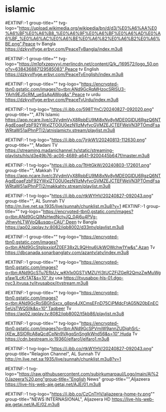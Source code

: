 # islamic

#EXTINF:-1 group-title="" tvg-logo="https://upload.wikimedia.org/wikipedia/bn/d/d3/%E0%A6%AA%E0%A6%BF%E0%A6%B8_%E0%A6%9F%E0%A6%BF%E0%A6%AD%E0%A6%BF_%E0%A6%AC%E0%A6%BE%E0%A6%82%E0%A6%B2%E0%A6%BE.png",Peace tv Bangla https://dzkyvlfyge.erbvr.com/PeaceTvBangla/index.m3u8


#EXTINF:-1 group-title="" tvg-logo="https://m1pfxzepyyyj.merlincdn.net/content/Q/k_/169572/logo_50.png?v=638436887129585083",Peace tv English 
https://dzkyvlfyge.erbvr.com/PeaceTvEnglish/index.m3u8


#EXTINF:-1 group-title="" tvg-logo="https://encrypted-tbn0.gstatic.com/images?q=tbn:ANd9GcRqMHzocSRlSU3-YArh9EJ5cRM_ueSsApAWog&s",Peace tv urdu
https://dzkyvlfyge.erbvr.com/PeaceTvUrdu/index.m3u8


#EXTINF:-1 tvg-logo="https://i.ibb.co/598TYnC/20240827-092020.png" group-title="", ATN Islamic
https://app.ncare.live/c3VydmVyX8RpbEU9Mi8xNy8yMDE0GIDU6RgzQ6NTAgdEoaeFzbF92YWxIZTO0U0ezN1IzMyfvcGVMZEJCTEFWeVN3PTOmdFsaWRtaW51aiPhnPTI2/atnislamictv.stream/playlist.m3u8


#EXTINF:-1 tvg-logo="https://i.ibb.co/7jrjkW1/20240813-112630.png" group-title="", Madani TV
https://streaming.madanichannel.tv/static/streaming-playlists/hls/d3e49b76-ac06-4689-a641-9200445b647f/master.m3u8


#EXTINF:-1 tvg-logo="https://i.ibb.co/TtHtGkW/20240803-172601.png" group-title="", Makkah TV https://app.ncare.live/c3VydmVyX8RpbEU9Mi8xNy8yMDE0GIDU6RgzQ6NTAgdEoaeFzbF92YWxIZTO0U0ezN1IzMyfvcGVMZEJCTEFWeVN3PTOmdFsaWRtaW51aiPhnPTI2/makkahtv.stream/playlist.m3u8


#EXTINF:-1 tvg-logo="https://i.ibb.co/rtkWYHV/20240827-092043.png" group-title="", AL Sunnah TV http://m.live.net.sa:1935/live/sunnah/chunklist.m3u8?v=1
#EXTINF:-1 group-title="" tvg-logo="https://encrypted-tbn0.gstatic.com/images?q=tbn:ANd9GcQIMsHwdNctyJQ_04j6u4PVg-JthwyhLTWVoQ&usqp=CAU",Deen tv Bangla https://ap02.iqplay.tv:8082/iqb8002/d33ntv/playlist.m3u8


#EXTINF:-1 group-title="" tvg-logo="https://encrypted-tbn0.gstatic.com/images?q=tbn:ANd9GcStglpxxjpfZ0EF38x2L9QHnu6UkWOWchw1Yw&s",Azan Tv 
https://dbcanada.sonarbanglatv.com/azantv/atv/index.m3u8


#EXTINF:-1 group-title="" tvg-logo="https://encrypted-tbn0.gstatic.com/images?q=tbn:ANd9GcSTu7EfbUv_wKh1x0GSTVMZUYi3tUCZFiZGeR2QmzZwMuWgsfaw1LcKrTAT&s=10",itv usa
https://itvusabox-hls-01.dgo-nyc3.itvusa.tv/itvusabox/itvstream.m3u8


#EXTINF:-1 group-title="" tvg-logo="https://encrypted-tbn0.gstatic.com/images?q=tbn:ANd9GcRoSBGhSxcx_g8pn4JXCmsEFnD75CiPMdcFtAG5N20bEnEC5eUsTWQSllk&s=10",Taqbeer Tv
https://ap02.iqplay.tv:8082/iqb8002/t5kb86/playlist.m3u8


#EXTINF:-1 group-title="" tvg-logo="https://encrypted-tbn0.gstatic.com/images?q=tbn:ANd9GcSPVmiW9annZUDjqhSrL-jXEw_8SlORcA8aQcdCpNn9VAgqSnSnglkWnd56&s=10",Huda Tv
https://cdn.bestream.io:19360/elfaro1/elfaro1.m3u8


#EXTINF:-1 tvg-logo="https://i.ibb.co/rtkWYHV/20240827-092043.png" group-title="Relagion Channel", AL Sunnah TV
http://m.live.net.sa:1935/live/sunnah/chunklist.m3u8?v=1


#EXTINF:-1 tvg-logo="https://raw.githubusercontent.com/subirkumarpaul/Logo/main/Al%20Jazeera%20.png"group-title="English News" group-title="",Aljazeera
https://live-hls-web-aje.getaj.net/AJE/01.m3u8

#EXTINF:-1 tvg-logo="https://i.ibb.co/CzCnTHV/aljazeera-home-tv.png"" group-title="NEWS INTERNASIONAL", Aljazeera HD
https://live-hls-web-aje.getaj.net/AJE/02.m3u8

